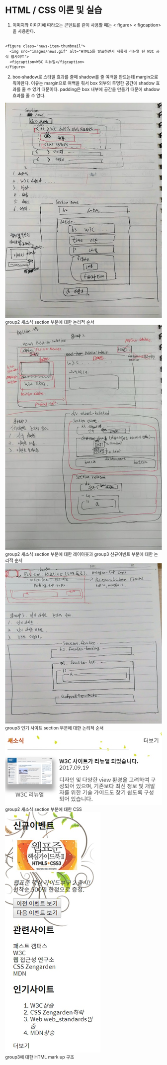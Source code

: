 # HTML / CSS 이론 및 실습

1. 이미지와 이미지에 따라오는 콘텐트를 같이 사용할 때는 < figure> < figcaption>을 사용한다.
<pre><code>
&lt;figure class="news-item-thumbnail"&gt;
  &lt;img src="images/news.gif" alt="HTML5를 발표하면서 새롭게 리뉴얼 된 W3C 공식 웹사이트"&gt;
  &lt;figcaption>W3C 리뉴얼&lt;/figcaption&gt;
&lt;/figure&gt;
</code></pre>

2. box-shadow로 스타일 효과를 줄때 shadow를 줄 여백을 만드는데 margin으로 줘야한다.
   이유는 margin으로 여백을 줘서 box 외부의 투명한 공간에 shadow 효과를 줄 수 있기 때문이다.
   padding은 box 내부에 공간을 만들기 때문에 shadow 효과를 줄 수 없다.

![group2 새소식 부분에 대한 mark up](/images/group2-markup.jpg)  
group2 새소식 section 부분에 대한 논리적 순서  
![group2 새소식 부분에 대한 레이아웃과 group3 신규 이벤트 부분에 대한 mark up](/images/group2_레이아웃-group3_markup.jpg)  
group2 새소식 section 부분에 대한 레이아웃과 group3 신규이벤트 부분에 대한 논리적 순서  
![group3 인기 사이트 부분에 대한 mark up](/images/group3-markup.jpg)  
 group3 인기 사이트 section 부분에 대한 논리적 순서  
![group2 새소식 부분에 대한 CSS](/images/새소식.jpg)  
group2 새소식 section 부분에 대한 CSS  
![group3에 대한 mark up](/images/group3.jpg)  
group3에 대한 HTML mark up 구조 


